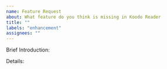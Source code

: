 ```yaml
---
name: Feature Request
about: What feature do you think is missing in Koodo Reader
title: ""
labels: "enhancement"
assignees: ""
---
```


<!--
  Note: making sure you've already checked Koodo's roadmap, don't request any features already listed in the roadmap
  https://www.notion.so/troyeguo/d1c19a132932465bae1d89dd963c92ea?v=ca8aa69cf25849c18c92b92ba868663b
-->

Brief Introduction:

Details:
